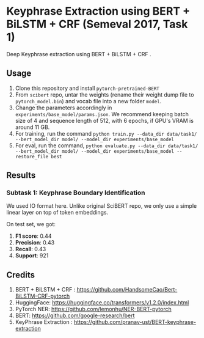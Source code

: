 # Keyphrase Extraction using BERT + BiLSTM + CRF (Semeval 2017, Task 1)

Deep Keyphrase extraction using BERT + BiLSTM + CRF .

## Usage

1. Clone this repository and install `pytorch-pretrained-BERT`
2. From `scibert` repo, untar the weights (rename their weight dump file to `pytorch_model.bin`) and vocab file into a new folder `model`.
3. Change the parameters accordingly in `experiments/base_model/params.json`. We recommend keeping batch size of 4 and sequence length of 512, with 6 epochs, if GPU's VRAM is around 11 GB.
4. For training, run the command `python train.py --data_dir data/task1/ --bert_model_dir model/ --model_dir experiments/base_model`
5. For eval, run the command, `python evaluate.py --data_dir data/task1/ --bert_model_dir model/ --model_dir experiments/base_model --restore_file best`

## Results

### Subtask 1: Keyphrase Boundary Identification

We used IO format here. Unlike original SciBERT repo, we only use a simple linear layer on top of token embeddings.

On test set, we got:

1. **F1 score**: 0.44 
2. **Precision**: 0.43
3. **Recall**: 0.43
4. **Support**: 921

## Credits
1. BERT + BiLSTM + CRF : https://github.com/HandsomeCao/Bert-BiLSTM-CRF-pytorch
2. HuggingFace: https://huggingface.co/transformers/v1.2.0/index.html
3. PyTorch NER: https://github.com/lemonhu/NER-BERT-pytorch
4. BERT: https://github.com/google-research/bert
5. KeyPhrase Extraction : https://github.com/pranav-ust/BERT-keyphrase-extraction
